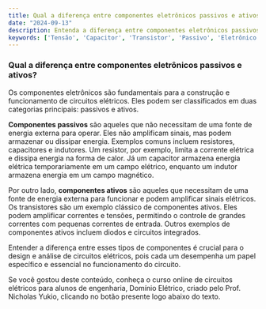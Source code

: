 ```yaml
---
title: Qual a diferença entre componentes eletrônicos passivos e ativos?
date: "2024-09-13"
description: Entenda a diferença entre componentes eletrônicos passivos e ativos no contexto de circuitos elétricos.
keywords: ['Tensão', 'Capacitor', 'Transistor', 'Passivo', 'Eletrônico', 'Indutor', 'Resistente']
---
```


### Qual a diferença entre componentes eletrônicos passivos e ativos?

Os componentes eletrônicos são fundamentais para a construção e funcionamento de circuitos elétricos. Eles podem ser classificados em duas categorias principais: passivos e ativos. 

**Componentes passivos** são aqueles que não necessitam de uma fonte de energia externa para operar. Eles não amplificam sinais, mas podem armazenar ou dissipar energia. Exemplos comuns incluem resistores, capacitores e indutores. Um resistor, por exemplo, limita a corrente elétrica e dissipa energia na forma de calor. Já um capacitor armazena energia elétrica temporariamente em um campo elétrico, enquanto um indutor armazena energia em um campo magnético.

Por outro lado, **componentes ativos** são aqueles que necessitam de uma fonte de energia externa para funcionar e podem amplificar sinais elétricos. Os transistores são um exemplo clássico de componentes ativos. Eles podem amplificar correntes e tensões, permitindo o controle de grandes correntes com pequenas correntes de entrada. Outros exemplos de componentes ativos incluem diodos e circuitos integrados.

Entender a diferença entre esses tipos de componentes é crucial para o design e análise de circuitos elétricos, pois cada um desempenha um papel específico e essencial no funcionamento do circuito.

Se você gostou deste conteúdo, conheça o curso online de circuitos elétricos para alunos de engenharia, Domínio Elétrico, criado pelo Prof. Nicholas Yukio, clicando no botão presente logo abaixo do texto.